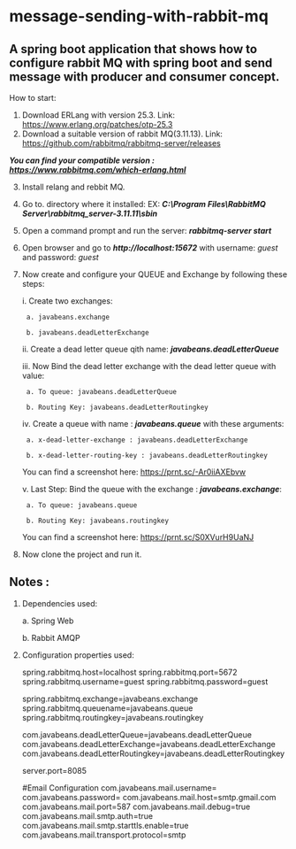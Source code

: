 # message-sending-with-rabbit-mq
## A spring boot application that shows how to configure rabbit MQ with spring boot and send message with producer and consumer concept.

How to start:
1. Download ERLang with version 25.3. Link: https://www.erlang.org/patches/otp-25.3
2. Download a suitable version of rabbit MQ(3.11.13). Link: https://github.com/rabbitmq/rabbitmq-server/releases

***You can find your compatible version : https://www.rabbitmq.com/which-erlang.html***

3. Install relang and rebbit MQ.
4. Go to. directory where it installed: EX: ***C:\Program Files\RabbitMQ Server\rabbitmq_server-3.11.11\sbin***
5. Open a command prompt and run the server: ***rabbitmq-server start***
6. Open browser and go to ***http://localhost:15672*** with username: *guest* and password: *guest*
7. Now create and configure your QUEUE and Exchange by following these steps:

    i. Create two exchanges:
        
        a. javabeans.exchange
        
        b. javabeans.deadLetterExchange
    
    ii. Create a dead letter queue qith name: ***javabeans.deadLetterQueue***
    
    iii. Now Bind the dead letter exchange with the dead letter queue with value:
        
        a. To queue: javabeans.deadLetterQueue
        
        b. Routing Key: javabeans.deadLetterRoutingkey
    
    iv. Create a queue with name : ***javabeans.queue*** with these arguments:
        
        a. x-dead-letter-exchange : javabeans.deadLetterExchange
        
        b. x-dead-letter-routing-key : javabeans.deadLetterRoutingkey
        
    You can find a screenshot here: https://prnt.sc/-Ar0iiAXEbvw

    v. Last Step: Bind the queue with the exchange : ***javabeans.exchange***:
        
        a. To queue: javabeans.queue
        
        b. Routing Key: javabeans.routingkey
        
    You can find a screenshot here: https://prnt.sc/S0XVurH9UaNJ

8. Now clone the project and run it.
    
## Notes :

  1. Dependencies used:

      a. Spring Web

      b. Rabbit AMQP

  2. Configuration properties used: 

      spring.rabbitmq.host=localhost
      spring.rabbitmq.port=5672
      spring.rabbitmq.username=guest
      spring.rabbitmq.password=guest

      spring.rabbitmq.exchange=javabeans.exchange
      spring.rabbitmq.queuename=javabeans.queue
      spring.rabbitmq.routingkey=javabeans.routingkey

      com.javabeans.deadLetterQueue=javabeans.deadLetterQueue
      com.javabeans.deadLetterExchange=javabeans.deadLetterExchange
      com.javabeans.deadLetterRoutingkey=javabeans.deadLetterRoutingkey

      server.port=8085

	  #Email Configuration
	  com.javabeans.mail.username=<The email from which you want to send messages>
	  com.javabeans.password=<Your Generated App Password>
	  com.javabeans.mail.host=smtp.gmail.com
	  com.javabeans.mail.port=587
	  com.javabeans.mail.debug=true
	  com.javabeans.mail.smtp.auth=true
	  com.javabeans.mail.smtp.starttls.enable=true
	  com.javabeans.mail.transport.protocol=smtp


